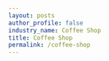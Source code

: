 ```yaml
---
layout: posts 
author_profile: false 
industry_name: Coffee Shop
title: Coffee Shop
permalink: /coffee-shop
---
```

